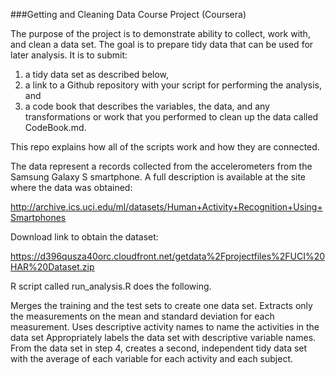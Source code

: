 ###Getting and Cleaning Data Course Project (Coursera)

The purpose of the project is to demonstrate ability to collect, work with, and clean a data set. The goal is to prepare tidy data that can be used for later analysis. It is to submit: 
1) a tidy data set as described below, 
2) a link to a Github repository with your script for performing the analysis, and 
3) a code book that describes the variables, the data, and any transformations or work that you performed to clean up the data called CodeBook.md. 

This repo explains how all of the scripts work and how they are connected.

The data represent a records collected from the accelerometers from the Samsung Galaxy S smartphone. A full description is available at the site where the data was obtained:

http://archive.ics.uci.edu/ml/datasets/Human+Activity+Recognition+Using+Smartphones

Download link to obtain the dataset:

https://d396qusza40orc.cloudfront.net/getdata%2Fprojectfiles%2FUCI%20HAR%20Dataset.zip

R script called run_analysis.R does the following.

Merges the training and the test sets to create one data set.
Extracts only the measurements on the mean and standard deviation for each measurement.
Uses descriptive activity names to name the activities in the data set
Appropriately labels the data set with descriptive variable names.
From the data set in step 4, creates a second, independent tidy data set with the average of each variable for each activity and each subject.

